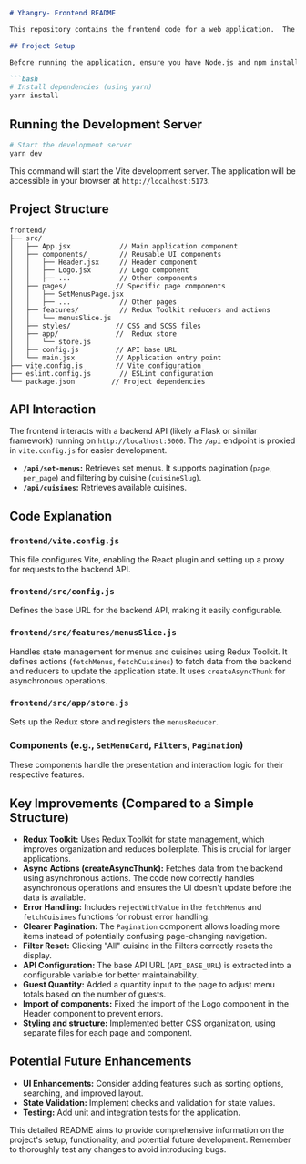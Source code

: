 ```markdown
# Yhangry- Frontend README

This repository contains the frontend code for a web application.  The application displays set menus, allows filtering by cuisine, and handles pagination. It utilizes Vite for development, React for the UI, and Redux Toolkit for state management.

## Project Setup

Before running the application, ensure you have Node.js and npm installed, ideally using nvm.  The required Node version is v18.20.3.

```bash
# Install dependencies (using yarn)
yarn install
```

## Running the Development Server

```bash
# Start the development server
yarn dev
```

This command will start the Vite development server.  The application will be accessible in your browser at `http://localhost:5173`.

## Project Structure

```
frontend/
├── src/
│   ├── App.jsx            // Main application component
│   ├── components/        // Reusable UI components
│   │   ├── Header.jsx     // Header component
│   │   ├── Logo.jsx       // Logo component
│   │   ├── ...            // Other components
│   ├── pages/            // Specific page components
│   │   ├── SetMenusPage.jsx
│   │   ├── ...            // Other pages
│   ├── features/          // Redux Toolkit reducers and actions
│   │   └── menusSlice.js
│   ├── styles/           // CSS and SCSS files
│   ├── app/              //  Redux store
│   │   └── store.js
│   ├── config.js         // API base URL
│   └── main.jsx          // Application entry point
├── vite.config.js        // Vite configuration
├── eslint.config.js       // ESLint configuration
└── package.json         // Project dependencies
```

## API Interaction

The frontend interacts with a backend API (likely a Flask or similar framework) running on `http://localhost:5000`.  The `/api` endpoint is proxied in `vite.config.js` for easier development.

- **`/api/set-menus`:** Retrieves set menus.  It supports pagination (`page`, `per_page`) and filtering by cuisine (`cuisineSlug`).
- **`/api/cuisines`:** Retrieves available cuisines.


## Code Explanation

### `frontend/vite.config.js`

This file configures Vite, enabling the React plugin and setting up a proxy for requests to the backend API.

### `frontend/src/config.js`

Defines the base URL for the backend API, making it easily configurable.

### `frontend/src/features/menusSlice.js`

Handles state management for menus and cuisines using Redux Toolkit.  It defines actions (`fetchMenus`, `fetchCuisines`) to fetch data from the backend and reducers to update the application state. It uses `createAsyncThunk` for asynchronous operations.

### `frontend/src/app/store.js`

Sets up the Redux store and registers the `menusReducer`.


### Components (e.g., `SetMenuCard`, `Filters`, `Pagination`)

These components handle the presentation and interaction logic for their respective features.

## Key Improvements (Compared to a Simple Structure)

- **Redux Toolkit:** Uses Redux Toolkit for state management, which improves organization and reduces boilerplate.  This is crucial for larger applications.
- **Async Actions (createAsyncThunk):**  Fetches data from the backend using asynchronous actions.  The code now correctly handles asynchronous operations and ensures the UI doesn't update before the data is available.
- **Error Handling:** Includes `rejectWithValue` in the `fetchMenus` and `fetchCuisines` functions for robust error handling.
- **Clearer Pagination:** The `Pagination` component allows loading more items instead of potentially confusing page-changing navigation.
- **Filter Reset:** Clicking "All" cuisine in the Filters correctly resets the display.
- **API Configuration:** The base API URL (`API_BASE_URL`) is extracted into a configurable variable for better maintainability.
- **Guest Quantity:** Added a quantity input to the page to adjust menu totals based on the number of guests.
- **Import of components:** Fixed the import of the Logo component in the Header component to prevent errors.
- **Styling and structure:** Implemented better CSS organization, using separate files for each page and component.

## Potential Future Enhancements


- **UI Enhancements:**  Consider adding features such as sorting options, searching, and improved layout.
- **State Validation:**  Implement checks and validation for state values.
- **Testing:** Add unit and integration tests for the application.


This detailed README aims to provide comprehensive information on the project's setup, functionality, and potential future development. Remember to thoroughly test any changes to avoid introducing bugs.
```
